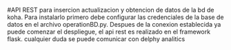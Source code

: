 #API REST para insercion actualizacion y obtencion de datos de la bd de koha.
Para instalarlo primero debe configurar las credenciales de la base de datos en el archivo operationBD.py.
Despues de la conexion establecida ya puede comenzar el despliegue, el api rest es realizado en el framework flask.
cualquier duda se puede comunicar con delphy analitics